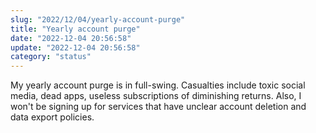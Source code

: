 ```yaml
---
slug: "2022/12/04/yearly-account-purge"
title: "Yearly account purge"
date: "2022-12-04 20:56:58"
update: "2022-12-04 20:56:58"
category: "status"
---
```


My yearly account purge is in full-swing. Casualties include toxic social media, dead apps, useless subscriptions of diminishing returns. Also, I won't be signing up for services that have unclear account deletion and data export policies.
